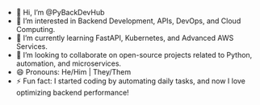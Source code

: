 - 👋 Hi, I’m @PyBackDevHub
- 👀 I’m interested in Backend Development, APIs, DevOps, and Cloud Computing.
- 🌱 I’m currently learning FastAPI, Kubernetes, and Advanced AWS Services.
- 💞️ I’m looking to collaborate on open-source projects related to Python, automation, and microservices.
- 😄 Pronouns: He/Him | They/Them
- ⚡ Fun fact: I started coding by automating daily tasks, and now I love optimizing backend performance!

<!---
PyBackDevHub/PyBackDevHub is a ✨ special ✨ repository because its `README.md` (this file) appears on your GitHub profile.
You can click the Preview link to take a look at your changes.
--->
